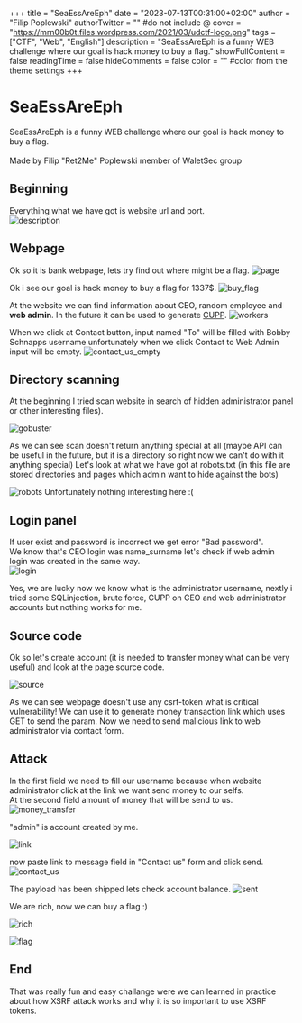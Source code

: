 +++
title = "SeaEssAreEph"
date = "2023-07-13T00:31:00+02:00"
author = "Filip Poplewski"
authorTwitter = "" #do not include @
cover = "https://mrn00b0t.files.wordpress.com/2021/03/udctf-logo.png"
tags = ["CTF", "Web", "English"]
description = "SeaEssAreEph is a funny WEB challenge where our goal is hack money to buy a flag."
showFullContent = false
readingTime = false
hideComments = false
color = "" #color from the theme settings
+++


# SeaEssAreEph
SeaEssAreEph is a funny WEB challenge where our goal is hack money to buy a flag.</br></br>Made by Filip "Ret2Me" Poplewski member of WaletSec group
</br>
   

## Beginning
Everything what we have got is website url and port.  
![description](UDCTF/description.png)
    
   
## Webpage 
Ok so it is bank webpage, lets try find out where  might be a flag.
![page](UDCTF/page.png)
   
   
Ok i see our goal is hack money to buy a flag for 1337$. 
![buy_flag](UDCTF/buy_flag.png)
   
   
   
At the website we can find information about CEO, random employee and <b>web admin</b>. In the future it can be used to generate <a href="https://github.com/Mebus/cupp">CUPP</a>.
![workers](UDCTF/workers.png)
   
   
When we click at Contact button, input named "To" will be filled with Bobby Schnapps username unfortunately when we click Contact to Web Admin input will be empty. 
![contact_us_empty](UDCTF/contact_us_empty.png)

## Directory scanning
At the beginning I tried scan website in search of hidden administrator panel or other interesting files).
  

![gobuster](UDCTF/gobuster.png)


As we can see scan doesn't return anything special at all (maybe API can be useful in the future, but it is a directory so right now we can't do with it anything special)
Let's look at what we have got at robots.txt (in this file are stored directories and pages which admin want to hide against the bots)

![robots](UDCTF/robots.png)
Unfortunately nothing interesting here :(
   
  
   
## Login panel
If user exist and password is incorrect we get error "Bad password".</br>We know that's CEO login was name_surname let's check if web admin login was created in the same way.  
![login](UDCTF/login.png)
   
   
Yes, we are lucky now we know what is the administrator username, nextly i tried some SQLinjection, brute force, CUPP on CEO and web administrator accounts but nothing works for me.   
   
   
## Source code
Ok so let's create account (it is needed to transfer money what can be very useful) and look at the page source code.

![source](UDCTF/source.jpg)
   

As we can see webpage doesn't use any csrf-token what is critical vulnerability! We can use it to generate money transaction link which uses GET to send the param. Now we need to send malicious link to web administrator via contact form. 
  
  
## Attack
In the first field we need to fill our username because when website administrator click at the link we want send money to our selfs.</br>At the second field amount of money that will be send to us.
![money_transfer](UDCTF/money_transfer.png)


"admin" is account created by me. 

![link](UDCTF/link.png "link")

   
now paste link to message field in "Contact us" form and click send. 
![contact_us](UDCTF/contact_us.png "contact_us")
    
   
The payload has been shipped lets check account balance.
![sent](UDCTF/sent.png "sent")
  
  
We are rich, now we can buy a flag :)

![rich](UDCTF/rich.png "rich")
  
  
  
![flag](UDCTF/flag.png "flag")
   
   
## End
That was really fun and easy challange were we can learned in practice about how XSRF attack works and why it is so important to use XSRF tokens.

